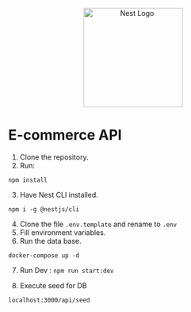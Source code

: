 <p align="center">
  <a href="http://nestjs.com/" target="blank"><img src="https://nestjs.com/img/logo-small.svg" width="200" alt="Nest Logo" /></a>
</p>

# E-commerce API

1. Clone the repository.
2. Run:
```
npm install
```
3. Have Nest CLI installed.
```
npm i -g @nestjs/cli
```
4. Clone the file ```.env.template``` and rename to ```.env```
5. Fill environment variables.
6. Run the data base.
```
docker-compose up -d
```
7. Run Dev : ```npm run start:dev```

8. Execute seed for DB
```
localhost:3000/api/seed
```
